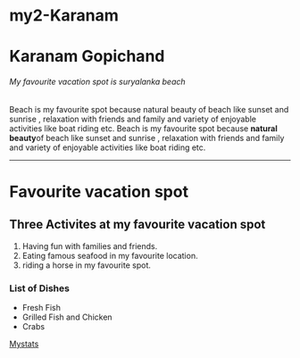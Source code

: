 # my2-Karanam
# Karanam Gopichand
###### My favourite vacation spot is suryalanka beach

Beach is my favourite spot because natural beauty of beach like sunset and sunrise , relaxation with friends and family and variety of enjoyable activities like boat riding etc.
Beach is my favourite spot because **natural beauty**of beach like sunset and sunrise , relaxation with friends and family and variety of enjoyable activities like boat riding etc.

***

# Favourite vacation spot
## Three Activites at my favourite vacation spot
1. Having fun with families and friends.
2. Eating famous seafood in my favourite location.
3. riding a horse in my favourite spot.
### List of Dishes
* Fresh Fish
* Grilled Fish and Chicken
* Crabs

[Mystats](https://github.com/KaranamGopichand/my2-Karanam/assets/142835911/55172788-10a7-429f-a206-92c42d874f57)
